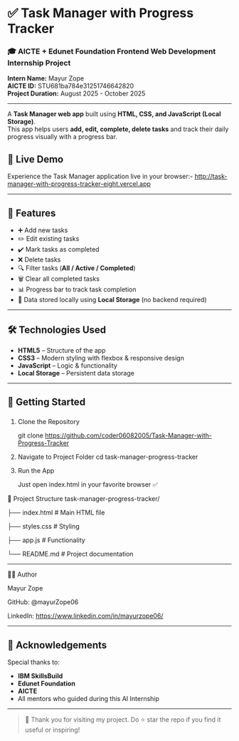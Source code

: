 # ✅ Task Manager with Progress Tracker

### 🎓 AICTE + Edunet Foundation Frontend Web Development Internship Project  
**Intern Name:** Mayur Zope                 
**AICTE ID:** STU681ba784e31251746642820  
**Project Duration:** August 2025 - October 2025

---

A **Task Manager web app** built using **HTML, CSS, and JavaScript (Local Storage)**.  
This app helps users **add, edit, complete, delete tasks** and track their daily progress visually with a progress bar.

## 🔗 Live Demo

Experience the Task Manager application live in your browser:-  http://task-manager-with-progress-tracker-eight.vercel.app

---

## 🌟 Features

- ➕ Add new tasks
- ✏️ Edit existing tasks
- ✔️ Mark tasks as completed
- ❌ Delete tasks
- 🔍 Filter tasks (**All / Active / Completed**)
- 🗑️ Clear all completed tasks
- 📊 Progress bar to track task completion
- 💾 Data stored locally using **Local Storage** (no backend required)

---

## 🛠️ Technologies Used

- **HTML5** – Structure of the app
- **CSS3** – Modern styling with flexbox & responsive design
- **JavaScript** – Logic & functionality
- **Local Storage** – Persistent data storage

---

## 🚀 Getting Started

###

1. Clone the Repository

   git clone https://github.com/coder06082005/Task-Manager-with-Progress-Tracker

2. Navigate to Project Folder
   cd task-manager-progress-tracker

3. Run the App

   Just open index.html in your favorite browser ✅

📂 Project Structure
task-manager-progress-tracker/

├── index.html      # Main HTML file

├── styles.css      # Styling

├── app.js          # Functionality

└── README.md       # Project documentation

---

👨‍💻 Author

Mayur Zope

GitHub: @mayurZope06

LinkedIn: https://www.linkedin.com/in/mayurzope06/

---

## 🏁 Acknowledgements

Special thanks to:
- **IBM SkillsBuild**
- **Edunet Foundation**
- **AICTE**
- All mentors who guided during this AI Internship

---

> 🙏 Thank you for visiting my project. Do ⭐ star the repo if you find it useful or inspiring!



